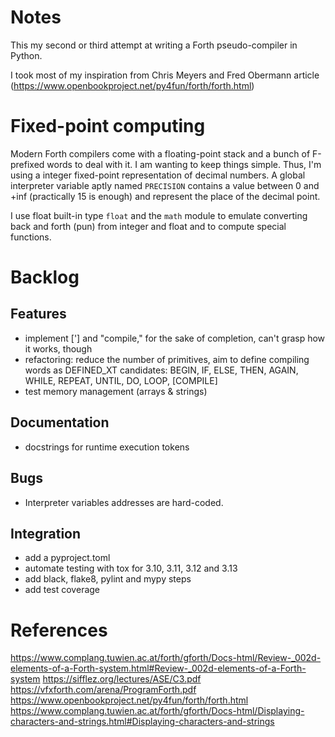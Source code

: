 Notes
=====

This my second or third attempt at writing a Forth pseudo-compiler in Python.

I took most of my inspiration from Chris Meyers and Fred Obermann article (https://www.openbookproject.net/py4fun/forth/forth.html)

Fixed-point computing
=====================

Modern Forth compilers come with a floating-point stack and a bunch of F-prefixed words to deal with it.
I am wanting to keep things simple. Thus, I'm using a integer fixed-point representation of decimal numbers.
A global interpreter variable aptly named ``PRECISION`` contains a value between 0 and +inf (practically 15 is enough)
and represent the place of the decimal point.

I use float built-in type ``float`` and the ``math`` module to emulate converting back and forth (pun) from 
integer and float and to compute special functions.


Backlog
=======

Features
--------

* implement ['] and "compile," for the sake of completion, can't grasp how it works, though
* refactoring: reduce the number of primitives, aim to define compiling words as DEFINED_XT
  candidates: BEGIN, IF, ELSE, THEN, AGAIN, WHILE, REPEAT, UNTIL, DO, LOOP, [COMPILE] 
* test memory management (arrays & strings)

Documentation
-------------
* docstrings for runtime execution tokens


Bugs
----

* Interpreter variables addresses are hard-coded.


Integration
-----------
* add a pyproject.toml 
* automate testing with tox for 3.10, 3.11, 3.12 and 3.13
* add black, flake8, pylint and mypy steps
* add test coverage

References
==========

https://www.complang.tuwien.ac.at/forth/gforth/Docs-html/Review-_002d-elements-of-a-Forth-system.html#Review-_002d-elements-of-a-Forth-system
https://sifflez.org/lectures/ASE/C3.pdf
https://vfxforth.com/arena/ProgramForth.pdf
https://www.openbookproject.net/py4fun/forth/forth.html
https://www.complang.tuwien.ac.at/forth/gforth/Docs-html/Displaying-characters-and-strings.html#Displaying-characters-and-strings

